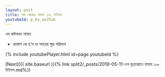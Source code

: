 ```yaml
---
layout: post
title: ওম ক্ষেত্রায় নামায ১০৮ টাইমস
youtubeId: p_Dy_ao75uk
---
```

 
 
 ওম কষ্টঅভ্য নামায  
 
 -  কাস্তাস কে হ'ল যা সময়ের ক্ষুদ্র পরিমাপ 
 
  
 
  
 
 
 
 
 
 


{% include youtubePlayer.html id=page.youtubeId %}
 
[Next]({{ site.baseurl }}{% link  split2/_posts/2019-05-11-ওম ভূতাত্মানে নামায ১০৮ টাইমস.md%})
 
